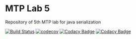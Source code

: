 <h1>MTP Lab 5</h1>
Repository of 5th MTP lab for java serialization


[![Build Status](https://travis-ci.org/daryanekryach/MTP-Lab5.svg?branch=master)](https://travis-ci.org/daryanekryach/MTP-Lab5)
[![codecov](https://codecov.io/gh/daryanekryach/MPT-Lab5/branch/master/graph/badge.svg)](https://codecov.io/gh/daryanekryach/MPT-Lab5)
[![Codacy Badge](https://api.codacy.com/project/badge/Grade/f23a043f1f8e4a879fba71f291f8cf57)](https://www.codacy.com/app/daryanekryach/MTP-Lab5?utm_source=github.com&amp;utm_medium=referral&amp;utm_content=daryanekryach/MTP-Lab5&amp;utm_campaign=Badge_Grade)
[![Codacy Badge](https://api.codacy.com/project/badge/Coverage/f23a043f1f8e4a879fba71f291f8cf57)](https://www.codacy.com/app/daryanekryach/MTP-Lab5?utm_source=github.com&utm_medium=referral&utm_content=daryanekryach/MTP-Lab5&utm_campaign=Badge_Coverage)
